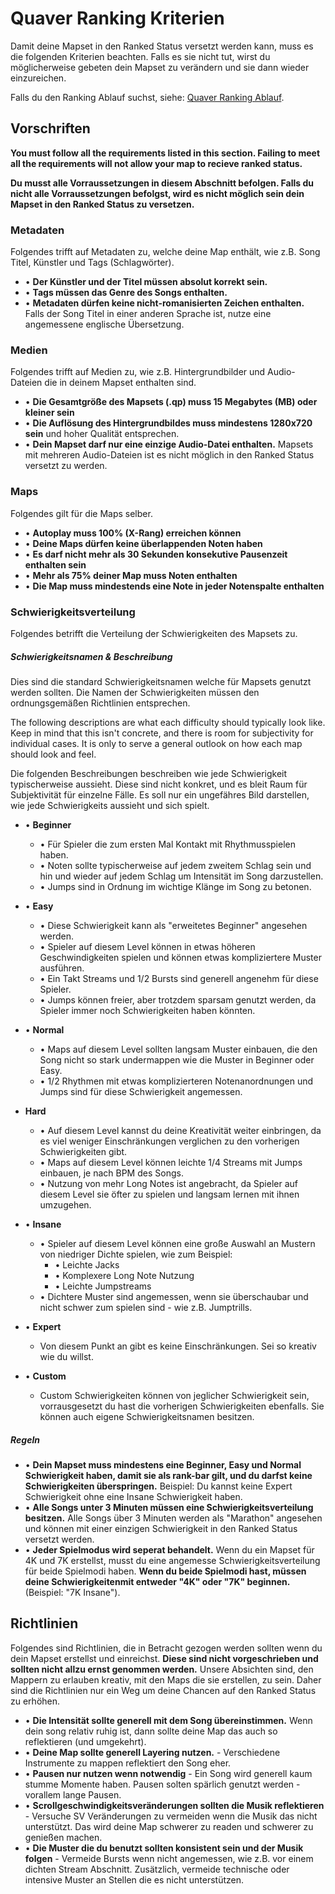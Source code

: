 # Quaver Ranking Kriterien

Damit deine Mapset in den Ranked Status versetzt werden kann, muss es die folgenden Kriterien beachten. Falls es sie nicht tut, wirst du möglicherweise gebeten dein Mapset zu verändern und sie dann wieder einzureichen.

Falls du den Ranking Ablauf suchst, siehe: [Quaver Ranking Ablauf](/Ranking/Process).

## Vorschriften

**You must follow all the requirements listed in this section. Failing to meet all the requirements will not allow your map to recieve ranked status.**

**Du musst alle Vorraussetzungen in diesem Abschnitt befolgen. Falls du nicht alle Vorraussetzungen befolgst, wird es nicht möglich sein dein Mapset in den Ranked Status zu versetzen.**

### Metadaten

Folgendes trifft auf Metadaten zu, welche deine Map enthält, wie z.B. Song Titel, Künstler und Tags (Schlagwörter).

* • **Der Künstler und der Titel müssen absolut korrekt sein.**
* • **Tags müssen das Genre des Songs enthalten.**
* • **Metadaten dürfen keine nicht-romanisierten Zeichen enthalten.** Falls der Song Titel in einer anderen Sprache ist, nutze eine angemessene englische Übersetzung.

### Medien

Folgendes trifft auf Medien zu, wie z.B. Hintergrundbilder und Audio-Dateien die in deinem Mapset enthalten sind.

* • **Die Gesamtgröße des Mapsets (.qp) muss 15 Megabytes (MB) oder kleiner sein**
* • **Die Auflösung des Hintergrundbildes muss mindestens 1280x720 sein** und hoher Qualität entsprechen.
* • **Dein Mapset darf nur eine einzige Audio-Datei enthalten.** Mapsets mit mehreren Audio-Dateien ist es nicht möglich in den Ranked Status versetzt zu werden.

### Maps 

Folgendes gilt für die Maps selber.

* • **Autoplay muss 100% (X-Rang) erreichen können**
* • **Deine Maps dürfen keine überlappenden Noten haben**
* • **Es darf nicht mehr als 30 Sekunden konsekutive Pausenzeit enthalten sein**
* • **Mehr als 75% deiner Map muss Noten enthalten**
* • **Die Map muss mindestends eine Note in jeder Notenspalte enthalten**

### Schwierigkeitsverteilung

Folgendes betrifft die Verteilung der Schwierigkeiten des Mapsets zu.

##### Schwierigkeitsnamen & Beschreibung

Dies sind die standard Schwierigkeitsnamen welche für Mapsets genutzt werden sollten. Die Namen der Schwierigkeiten müssen den ordnungsgemäßen Richtlinien entsprechen.

The following descriptions are what each difficulty should typically look like. Keep in mind that this isn't concrete, and there is room for subjectivity for individual cases. It is only to serve a general outlook on how each map should look and feel.

Die folgenden Beschreibungen beschreiben wie jede Schwierigkeit typischerweise aussieht. Diese sind nicht konkret, und es bleit Raum für Subjektivität für einzelne Fälle. Es soll nur ein ungefähres Bild darstellen, wie jede Schwierigkeits aussieht und sich spielt.

* • **Beginner**
     * • Für Spieler die zum ersten Mal Kontakt mit Rhythmusspielen haben. 
     * • Noten sollte typischerweise auf jedem zweitem Schlag sein und hin und wieder auf jedem Schlag um Intensität im Song darzustellen.
     * • Jumps sind in Ordnung im wichtige Klänge im Song zu betonen.
     
* • **Easy** 
     * • Diese Schwierigkeit kann als "erweitetes Beginner" angesehen werden. 
     * • Spieler auf diesem Level können in etwas höheren Geschwindigkeiten spielen und können etwas kompliziertere Muster ausführen.
     * • Ein Takt Streams und 1/2 Bursts sind generell angenehm für diese Spieler.
     * • Jumps können freier, aber trotzdem sparsam genutzt werden, da Spieler immer noch Schwierigkeiten haben könnten.
     
* • **Normal**
     * • Maps auf diesem Level sollten langsam Muster einbauen, die den Song nicht so stark undermappen wie die Muster in Beginner oder Easy.
     * • 1/2 Rhythmen mit etwas komplizierteren Notenanordnungen und Jumps sind für diese Schwierigkeit angemessen.
     
* **Hard** 
     * • Auf diesem Level kannst du deine Kreativität weiter einbringen, da es viel weniger Einschränkungen verglichen zu den vorherigen Schwierigkeiten gibt.
     * • Maps auf diesem Level können leichte 1/4 Streams mit Jumps einbauen, je nach BPM des Songs.
     * • Nutzung von mehr Long Notes ist angebracht, da Spieler auf diesem Level sie öfter zu spielen und langsam lernen mit ihnen umzugehen.
* • **Insane**
     * • Spieler auf diesem Level können eine große Auswahl an Mustern von niedriger Dichte spielen, wie zum Beispiel:
          * • Leichte Jacks
          * • Komplexere Long Note Nutzung
          * • Leichte Jumpstreams
     * • Dichtere Muster sind angemessen, wenn sie überschaubar und nicht schwer zum spielen sind - wie z.B. Jumptrills.
* • **Expert** 
     * Von diesem Punkt an gibt es keine Einschränkungen. Sei so kreativ wie du willst.
* • **Custom** 
     * Custom Schwierigkeiten können von jeglicher Schwierigkeit sein, vorrausgesetzt du hast die vorherigen Schwierigkeiten ebenfalls. Sie können auch eigene Schwierigkeitsnamen besitzen.

##### Regeln

* • **Dein Mapset muss mindestens eine Beginner, Easy und Normal Schwierigkeit haben, damit sie als rank-bar gilt, und du darfst keine Schwierigkeiten überspringen.** Beispiel: Du kannst keine Expert Schwierigkeit ohne eine Insane Schwierigkeit haben.
* • **Alle Songs unter 3 Minuten müssen eine Schwierigkeitsverteilung besitzen.** Alle Songs über 3 Minuten werden als "Marathon" angesehen und können mit einer einzigen Schwierigkeit in den Ranked Status versetzt werden.
* • **Jeder Spielmodus wird seperat behandelt.** Wenn du ein Mapset für 4K und 7K erstellst, musst du eine angemesse Schwierigkeitsverteilung für beide Spielmodi haben. **Wenn du beide Spielmodi hast, müssen deine Schwierigkeitenmit entweder "4K" oder "7K" beginnen.** (Beispiel: "7K Insane").

## Richtlinien

Folgendes sind Richtlinien, die in Betracht gezogen werden sollten wenn du dein Mapset erstellst und einreichst. **Diese sind nicht vorgeschrieben und sollten nicht allzu ernst genommen werden.** Unsere Absichten sind, den Mappern zu erlauben kreativ, mit den Maps die sie erstellen, zu sein. Daher sind die Richtlinien nur ein Weg um deine Chancen auf den Ranked Status zu erhöhen.

* • **Die Intensität sollte generell mit dem Song übereinstimmen.** Wenn dein song relativ ruhig ist, dann sollte deine Map das auch so reflektieren (und umgekehrt).
* • **Deine Map sollte generell Layering nutzen.** - Verschiedene Instrumente zu mappen reflektiert den Song eher.
* • **Pausen nur nutzen wenn notwendig** - Ein Song wird generell kaum stumme Momente haben. Pausen solten spärlich genutzt werden - vorallem lange Pausen.
* • **Scrollgeschwindigkeitsveränderungen sollten die Musik reflektieren** - Versuche SV Veränderungen zu vermeiden wenn die Musik das nicht unterstützt. Das wird deine Map schwerer zu readen und schwerer zu genießen machen.
* • **Die Muster die du benutzt sollten konsistent sein und der Musik folgen** - Vermeide Bursts wenn nicht angemessen, wie z.B. vor einem dichten Stream Abschnitt. Zusätzlich, vermeide technische oder intensive Muster an Stellen die es nicht unterstützen. 
